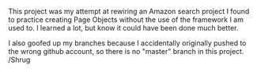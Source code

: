 This project was my attempt at rewiring an Amazon search project I found to practice creating Page Objects without the use of the framework I am used to.
I learned a lot, but know it could have been done much better.

I also goofed up my branches because I accidentally originally pushed to the wrong github account, so there is no "master" branch in this project. /Shrug
